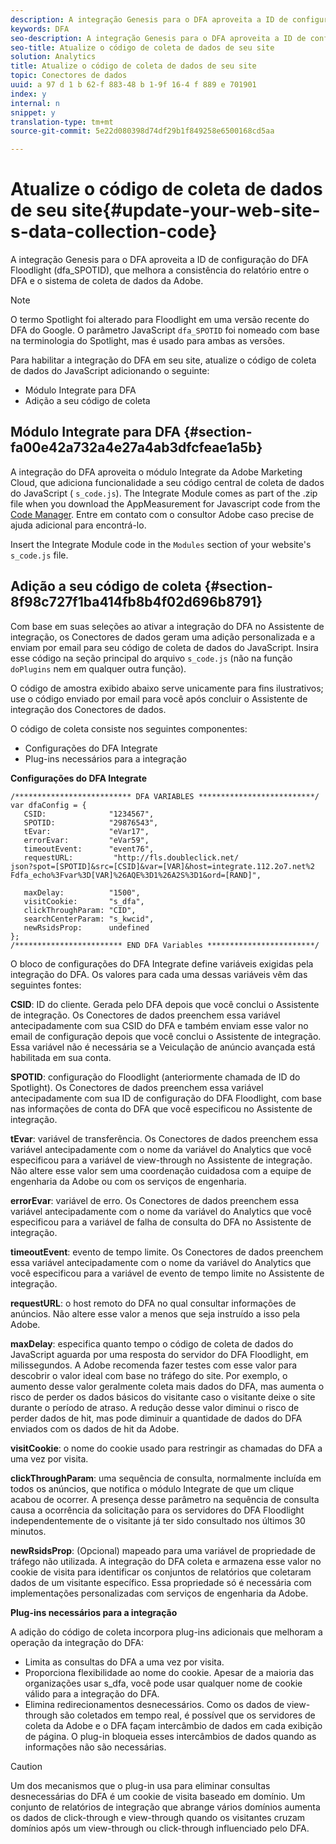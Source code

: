 ```yaml
---
description: A integração Genesis para o DFA aproveita a ID de configuração do DFA Floodlight (dfa_SPOTID), que melhora a consistência do relatório entre o DFA e o sistema de coleta de dados da Adobe.
keywords: DFA
seo-description: A integração Genesis para o DFA aproveita a ID de configuração do DFA Floodlight (dfa_SPOTID), que melhora a consistência do relatório entre o DFA e o sistema de coleta de dados da Adobe.
seo-title: Atualize o código de coleta de dados de seu site
solution: Analytics
title: Atualize o código de coleta de dados de seu site
topic: Conectores de dados
uuid: a 97 d 1 b 62-f 883-48 b 1-9f 16-4 f 889 e 701901
index: y
internal: n
snippet: y
translation-type: tm+mt
source-git-commit: 5e22d080398d74df29b1f849258e6500168cd5aa

---
```



# Atualize o código de coleta de dados de seu site{#update-your-web-site-s-data-collection-code}

A integração Genesis para o DFA aproveita a ID de configuração do DFA Floodlight (dfa_SPOTID), que melhora a consistência do relatório entre o DFA e o sistema de coleta de dados da Adobe.

>[!NOTE]
>
>O termo Spotlight foi alterado para Floodlight em uma versão recente do DFA do Google. O parâmetro JavaScript `dfa_SPOTID` foi nomeado com base na terminologia do Spotlight, mas é usado para ambas as versões.

Para habilitar a integração do DFA em seu site, atualize o código de coleta de dados do JavaScript adicionando o seguinte:

* Módulo Integrate para DFA
* Adição a seu código de coleta

## Módulo Integrate para DFA {#section-fa00e42a732a4e27a4ab3dfcfeae1a5b}

A integração do DFA aproveita o módulo Integrate da Adobe Marketing Cloud, que adiciona funcionalidade a seu código central de coleta de dados do JavaScript ( `s_code.js`). The Integrate Module comes as part of the .zip file when you download the AppMeasurement for Javascript code from the [Code Manager](https://marketing.adobe.com/resources/help/en_US/reference/code_manager_admin.html). Entre em contato com o consultor Adobe caso precise de ajuda adicional para encontrá-lo.

Insert the Integrate Module code in the `Modules` section of your website's `s_code.js` file.

## Adição a seu código de coleta {#section-8f98c727f1ba414fb8b4f02d696b8791}

Com base em suas seleções ao ativar a integração do DFA no Assistente de integração, os Conectores de dados geram uma adição personalizada e a enviam por email para seu código de coleta de dados do JavaScript. Insira esse código na seção principal do arquivo `s_code.js` (não na função `doPlugins` nem em qualquer outra função).

O código de amostra exibido abaixo serve unicamente para fins ilustrativos; use o código enviado por email para você após concluir o Assistente de integração dos Conectores de dados.

O código de coleta consiste nos seguintes componentes:

* Configurações do DFA Integrate
* Plug-ins necessários para a integração

**Configurações do DFA Integrate**

```
/************************** DFA VARIABLES **************************/ 
var dfaConfig = { 
   CSID:              "1234567", 
   SPOTID:            "29876543", 
   tEvar:             "eVar17", 
   errorEvar:         "eVar59", 
   timeoutEvent:      "event76", 
   requestURL:         "http://fls.doubleclick.net/ 
json?spot=[SPOTID]&src=[CSID]&var=[VAR]&host=integrate.112.2o7.net%2 
Fdfa_echo%3Fvar%3D[VAR]%26AQE%3D1%26A2S%3D1&ord=[RAND]", 
 
   maxDelay:          "1500", 
   visitCookie:       "s_dfa", 
   clickThroughParam: "CID", 
   searchCenterParam: "s_kwcid", 
   newRsidsProp:      undefined 
}; 
/************************ END DFA Variables ************************/ 
```

O bloco de configurações do DFA Integrate define variáveis exigidas pela integração do DFA. Os valores para cada uma dessas variáveis vêm das seguintes fontes:

**CSID**: ID do cliente. Gerada pelo DFA depois que você conclui o Assistente de integração. Os Conectores de dados preenchem essa variável antecipadamente com sua CSID do DFA e também enviam esse valor no email de configuração depois que você conclui o Assistente de integração. Essa variável não é necessária se a Veiculação de anúncio avançada está habilitada em sua conta.

**SPOTID**: configuração do Floodlight (anteriormente chamada de ID do Spotlight). Os Conectores de dados preenchem essa variável antecipadamente com sua ID de configuração do DFA Floodlight, com base nas informações de conta do DFA que você especificou no Assistente de integração.

**tEvar**: variável de transferência. Os Conectores de dados preenchem essa variável antecipadamente com o nome da variável do Analytics que você especificou para a variável de view-through no Assistente de integração. Não altere esse valor sem uma coordenação cuidadosa com a equipe de engenharia da Adobe ou com os serviços de engenharia.

**errorEvar**: variável de erro. Os Conectores de dados preenchem essa variável antecipadamente com o nome da variável do Analytics que você especificou para a variável de falha de consulta do DFA no Assistente de integração.

**timeoutEvent**: evento de tempo limite. Os Conectores de dados preenchem essa variável antecipadamente com o nome da variável do Analytics que você especificou para a variável de evento de tempo limite no Assistente de integração.

**requestURL**: o host remoto do DFA no qual consultar informações de anúncios. Não altere esse valor a menos que seja instruído a isso pela Adobe.

**maxDelay**: especifica quanto tempo o código de coleta de dados do JavaScript aguarda por uma resposta do servidor do DFA Floodlight, em milissegundos. A Adobe recomenda fazer testes com esse valor para descobrir o valor ideal com base no tráfego do site. Por exemplo, o aumento desse valor geralmente coleta mais dados do DFA, mas aumenta o risco de perder os dados básicos do visitante caso o visitante deixe o site durante o período de atraso. A redução desse valor diminui o risco de perder dados de hit, mas pode diminuir a quantidade de dados do DFA enviados com os dados de hit da Adobe.

**visitCookie**: o nome do cookie usado para restringir as chamadas do DFA a uma vez por visita.

**clickThroughParam**: uma sequência de consulta, normalmente incluída em todos os anúncios, que notifica o módulo Integrate de que um clique acabou de ocorrer. A presença desse parâmetro na sequência de consulta causa a ocorrência da solicitação para os servidores do DFA Floodlight independentemente de o visitante já ter sido consultado nos últimos 30 minutos.

**newRsidsProp**: (Opcional) mapeado para uma variável de propriedade de tráfego não utilizada. A integração do DFA coleta e armazena esse valor no cookie de visita para identificar os conjuntos de relatórios que coletaram dados de um visitante específico. Essa propriedade só é necessária com implementações personalizadas com serviços de engenharia da Adobe.

**Plug-ins necessários para a integração**

A adição do código de coleta incorpora plug-ins adicionais que melhoram a operação da integração do DFA:

* Limita as consultas do DFA a uma vez por visita.
* Proporciona flexibilidade ao nome do cookie. Apesar de a maioria das organizações usar s_dfa, você pode usar qualquer nome de cookie válido para a integração do DFA.
* Elimina redirecionamentos desnecessários. Como os dados de view-through são coletados em tempo real, é possível que os servidores de coleta da Adobe e o DFA façam intercâmbio de dados em cada exibição de página. O plug-in bloqueia esses intercâmbios de dados quando as informações não são necessárias.

>[!CAUTION]
>
>Um dos mecanismos que o plug-in usa para eliminar consultas desnecessárias do DFA é um cookie de visita baseado em domínio. Um conjunto de relatórios de integração que abrange vários domínios aumenta os dados de click-through e view-through quando os visitantes cruzam domínios após um view-through ou click-through influenciado pelo DFA.

